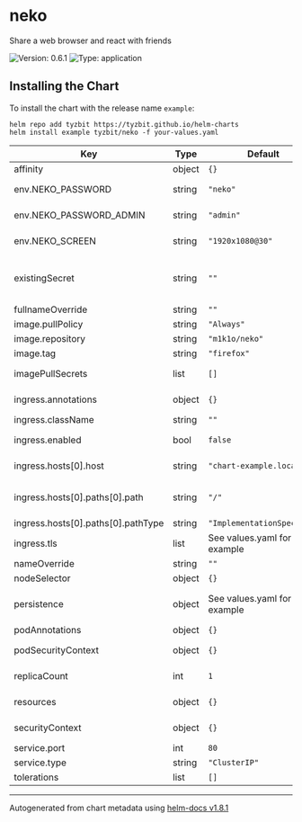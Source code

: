 # neko

Share a web browser and react with friends

![Version: 0.6.1](https://img.shields.io/badge/Version-0.6.1-informational?style=flat-square) ![Type: application](https://img.shields.io/badge/Type-application-informational?style=flat-square)

## Installing the Chart

To install the chart with the release name `example`:

```console
helm repo add tyzbit https://tyzbit.github.io/helm-charts
helm install example tyzbit/neko -f your-values.yaml
```

| Key | Type | Default | Description |
|-----|------|---------|-------------|
| affinity | object | `{}` | Pod affinity |
| env.NEKO_PASSWORD | string | `"neko"` | Default password for general users |
| env.NEKO_PASSWORD_ADMIN | string | `"admin"` | Default password for administrators |
| env.NEKO_SCREEN | string | `"1920x1080@30"` | Screen resolution (resolution)@(fps) |
| existingSecret | string | `""` | Use an existing secret with environment variables for Neko |
| fullnameOverride | string | `""` | Full name override |
| image.pullPolicy | string | `"Always"` | Docker pull policy |
| image.repository | string | `"m1k1o/neko"` | Image repository |
| image.tag | string | `"firefox"` | Image tag |
| imagePullSecrets | list | `[]` | Docker image pull secrets |
| ingress.annotations | object | `{}` | Annotations for the ingress |
| ingress.className | string | `""` | Ingress class |
| ingress.enabled | bool | `false` | Whether to create the ingress object |
| ingress.hosts[0].host | string | `"chart-example.local"` | Hostname to access Neko |
| ingress.hosts[0].paths[0].path | string | `"/"` | Path off the hostname to access Neko |
| ingress.hosts[0].paths[0].pathType | string | `"ImplementationSpecific"` | Path type |
| ingress.tls | list | See values.yaml for an example | TLS config |
| nameOverride | string | `""` | Name override |
| nodeSelector | object | `{}` | Node selector |
| persistence | object | See values.yaml for an example | Additional persistent volume claims to mount |
| podAnnotations | object | `{}` | Pod annotations |
| podSecurityContext | object | `{}` | Pod security context |
| replicaCount | int | `1` | Number of replicas |
| resources | object | `{}` | Container resources |
| securityContext | object | `{}` | Container security context |
| service.port | int | `80` | Service port |
| service.type | string | `"ClusterIP"` | Service type |
| tolerations | list | `[]` | Pod tolerations |

----------------------------------------------
Autogenerated from chart metadata using [helm-docs v1.8.1](https://github.com/norwoodj/helm-docs/releases/v1.8.1)

